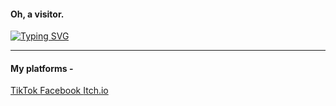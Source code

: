 <h4>
  Oh, a visitor.
</h4>

<a href="https://git.io/typing-svg"><img src="https://readme-typing-svg.herokuapp.com?font=Fira+Code&pause=1000&color=9F00FF&background=E7E8FF00&width=435&lines=Hay+There%2C+I+am+Depresso...;I+write+code+for+sheer+pleasure." alt="Typing SVG" /></a>

<hr>
<h4>My platforms -</h4>

<div class="social-links">
    <a href="https://www.tiktok.com/@depressolofi5" target="_blank">
        <i class="fab fa-tiktok"></i> TikTok
    </a>
    <a href="https://facebook.com/your-facebook-link" target="_blank">
        <i class="fab fa-facebook"></i> Facebook
    </a>
    <a href="https://your-itch-link" target="_blank">
        <i class="fab fa-itch-io"></i> Itch.io
    </a>
</div>
